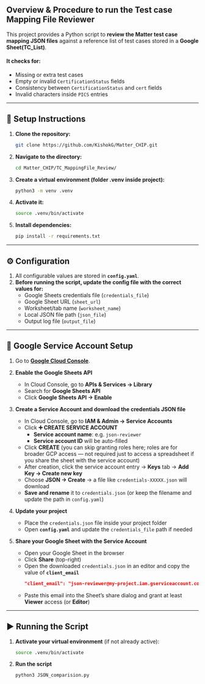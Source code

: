 ## Overview & Procedure to run the Test case Mapping File Reviewer

This project provides a Python script to **review the Matter test case mapping JSON files** against a reference list of test cases stored in a **Google Sheet(TC_List)**.  

#### It checks for:
- Missing or extra test cases
- Empty or invalid `CertificationStatus` fields
- Consistency between `CertificationStatus` and `cert` fields
- Invalid characters inside `PICS` entries

---

## 🚀 Setup Instructions

1. **Clone the repository:**
   ```bash
   git clone https://github.com/KishokG/Matter_CHIP.git
   
2. **Navigate to the directory:**
   ```bash
   cd Matter_CHIP/TC_MappingFile_Review/

3. **Create a virtual environment (folder .venv inside project):**
   ```bash
   python3 -m venv .venv

4. **Activate it:**
   ```bash
   source .venv/bin/activate

5. **Install dependencies:**
   ```bash
   pip install -r requirements.txt

---

## ⚙️ Configuration

1. All configurable values are stored in **`config.yaml`**.  
2. **Before running the script, update the config file with the correct values for:**  
   - Google Sheets credentials file (`credentials_file`)  
   - Google Sheet URL (`sheet_url`)  
   - Worksheet/tab name (`worksheet_name`)  
   - Local JSON file path (`json_file`)  
   - Output log file (`output_file`)  

---

## 🔑 Google Service Account Setup

1. Go to **[Google Cloud Console](https://console.cloud.google.com/)**.  

2. **Enable the Google Sheets API**  
   - In Cloud Console, go to **APIs & Services → Library**  
   - Search for **Google Sheets API**  
   - Click **Google Sheets API → Enable**  

3. **Create a Service Account and download the credentials JSON file**  
   - In Cloud Console, go to **IAM & Admin → Service Accounts**  
   - Click **➕ CREATE SERVICE ACCOUNT**  
     - **Service account name**: e.g. `json-reviewer`  
     - **Service account ID** will be auto-filled  
   - Click **CREATE** (you can skip granting roles here; roles are for broader GCP access — not required just to access a spreadsheet if you share the sheet with the service account)  
   - After creation, click the service account entry → **Keys** tab → **Add Key → Create new key**  
   - Choose **JSON → Create** → a file like `credentials-XXXXX.json` will download  
   - **Save and rename** it to `credentials.json` (or keep the filename and update the path in `config.yaml`)  

4. **Update your project**  
   - Place the `credentials.json` file inside your project folder  
   - Open **`config.yaml`** and update the `credentials_file` path if needed  

5. **Share your Google Sheet with the Service Account**  
   - Open your Google Sheet in the browser  
   - Click **Share** (top-right)  
   - Open the downloaded `credentials.json` in an editor and copy the value of **`client_email`**  
     ```json
     "client_email": "json-reviewer@my-project.iam.gserviceaccount.com"
     ```  
   - Paste this email into the Sheet’s share dialog and grant at least **Viewer** access (or **Editor**)  

---

## ▶️ Running the Script

1. **Activate your virtual environment** (if not already active):  
   ```bash
   source .venv/bin/activate
2. **Run the script**
   ```bash
   python3 JSON_comparision.py
